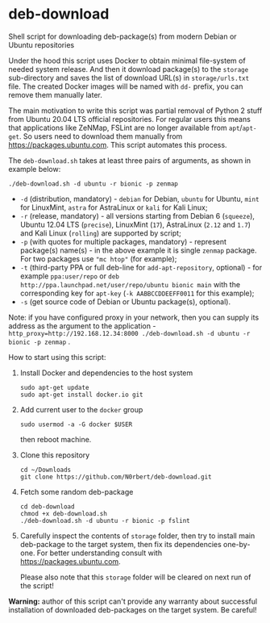 # deb-download

Shell script for downloading deb-package(s) from modern Debian or Ubuntu repositories

Under the hood this script uses Docker to obtain minimal file-system of needed system release. And then it download package(s) to the `storage` sub-directory and saves the list of download URL(s) in `storage/urls.txt` file. The created Docker images will be named with `dd-` prefix, you can remove them manually later.

The main motivation to write this script was partial removal of Python 2 stuff from Ubuntu 20.04 LTS official repositories. For regular users this means that applications like ZeNMap, FSLint are no longer available from `apt`/`apt-get`. So users need to download them manually from <https://packages.ubuntu.com>. This script automates this process.

The `deb-download.sh` takes at least three pairs of arguments, as shown in example below:

```
./deb-download.sh -d ubuntu -r bionic -p zenmap
```

* `-d` (distribution, mandatory) - `debian` for Debian, `ubuntu` for Ubuntu, `mint` for LinuxMint, `astra` for AstraLinux or `kali` for Kali Linux;
* `-r` (release, mandatory) - all versions starting from Debian 6 (`squeeze`), Ubuntu 12.04 LTS (`precise`), LinuxMint (`17`), AstraLinux (`2.12` and `1.7`) and Kali Linux (`rolling`) are supported by script;
* `-p` (with quotes for multiple packages, mandatory) - represent package(s) name(s) - in the above example it is single `zenmap` package. For two packages use `"mc htop"` (for example);
* `-t` (third-party PPA or full deb-line for `add-apt-repository`, optional) - for example `ppa:user/repo` or `deb http://ppa.launchpad.net/user/repo/ubuntu bionic main` with the corresponding key for `apt-key` (`-k AABBCCDDEEFF0011` for this example);
* `-s` (get source code of Debian or Ubuntu package(s), optional).

Note: if you have configured proxy in your network, then you can supply its address as the argument to the application - `http_proxy=http://192.168.12.34:8000 ./deb-download.sh -d ubuntu -r bionic -p zenmap` .

How to start using this script:

1. Install Docker and dependencies to the host system
   
       sudo apt-get update
       sudo apt-get install docker.io git

1. Add current user to the `docker` group
   
       sudo usermod -a -G docker $USER
   
   then reboot machine.

1. Clone this repository

       cd ~/Downloads
       git clone https://github.com/N0rbert/deb-download.git

1. Fetch some random deb-package

       cd deb-download
       chmod +x deb-download.sh
       ./deb-download.sh -d ubuntu -r bionic -p fslint

1. Carefully inspect the contents of `storage` folder, then try to install main deb-package to the target system, then fix its dependencies one-by-one. For better understanding consult with <https://packages.ubuntu.com>.

   Please also note that this `storage` folder will be cleared on next run of the script!

**Warning:** author of this script can't provide any warranty about successful installation of downloaded deb-packages on the target system. Be careful!
